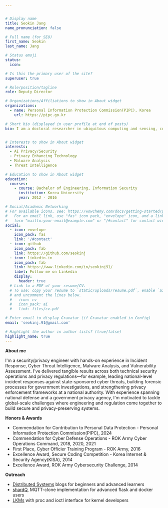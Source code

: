 ```yaml
---


# Display name
title: Seokin Jang
name_pronunciation: false

# Full name (for SEO)
first_name: Seokin
last_name: Jang

# Status emoji
status:
  icon:

# Is this the primary user of the site?
superuser: true

# Role/position/tagline
role: Deputy Director

# Organizations/Affiliations to show in About widget
organizations:
  - name: Personal Information Protection Commission(PIPC), Korea
    url: https://pipc.go.kr

# Short bio (displayed in user profile at end of posts)
bio: I am a doctoral researcher in ubiquitous computing and sensing, currently at the IIT Kharagpur (India).


# Interests to show in About widget
interests:
  - AI Privacy/Security
  - Privacy Enhancing Technology
  - Malware Analysis
  - Threat Intelligence

# Education to show in About widget
education:
  courses:
    - course: Bachelor of Engineering, Information Security
      institution: Korea University
      year: 2012 - 2016

# Social/Academic Networking
# For available icons, see: https://wowchemy.com/docs/getting-started/page-builder/#icons
#   For an email link, use "fas" icon pack, "envelope" icon, and a link in the
#   form "mailto:your-email@example.com" or "/#contact" for contact widget.
social:
  - icon: envelope
    icon_pack: fas
    link: '/#contact'
  - icon: github
    icon_pack: fab
    link: https://github.com/seokinj
  - icon: linkedin-in
    icon_pack: fab
    link: https://www.linkedin.com/in/seokinj91/
    label: Follow me on Linkedin
    display:
      header: true
  # Link to a PDF of your resume/CV.
  # To use: copy your resume to `static/uploads/resume.pdf`, enable `ai` icons in `params.yaml`,
  # and uncomment the lines below.
  # - icon: cv
  #   icon_pack: ai
  #   link: files/cv.pdf

# Enter email to display Gravatar (if Gravatar enabled in Config)
email: 'seokinj.91@gmail.com'

# Highlight the author in author lists? (true/false)
highlight_name: true
---
```


**About me**

I'm a security/privacy engineer with hands-on experience in Incident Response, Cyber Threat Intelligence, Malware Analysis, and Vulnerability Assessment. I've delivered tangible results across both technical security operations and privacy regulations—for example, leading national-level incident responses against state-sponsored cyber threats, building forensic processes for government investigations, and strengthening privacy enforcement frameworks at a national authority. With experience spanning national defense and a government privacy agency, I'm motivated to tackle global-scale challenges where engineering and regulation come together to build secure and privacy-preserving systems.

**Honors & Awards**
* Commendation for Contribution to Personal Data Protection - Personal Information Protection Commission(PIPC), 2024
* Commendation for Cyber Defense Operations - ROK Army Cyber Operations Command, 2018, 2020, 2021
* First Place, Cyber Officier Training Program - ROK Army, 2016
* Excellence Award, Secure Coding Competition - Korea Internet & Security Agency(KISA), 2014
* Excellence Award, ROK Army Cybersecurity Challenge, 2014

**Outreach**

* [Distributed Systems](https://medium.com/@prasenjitkarmakar52282) blogs for beginners and advanced learners
* [shardQ](https://github.com/prasenjit52282/shardQ), MQTT-clone implementation for advanced flask and docker users
* [LKMs](https://github.com/prasenjit52282/linux_LKM) with proc and ioctl interface for kernel developers
